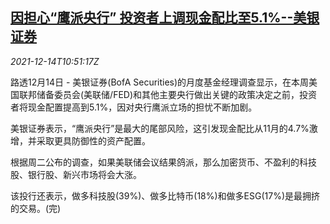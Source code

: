 <!--1639479662000-->
[因担心“鹰派央行” 投资者上调现金配比至5.1%--美银证券](https://cn.reuters.com/article/bofa-securities-1214-tues-cash-portfolio-idCNKBS2IT0VZ)
------

<div><i>2021-12-14T10:51:17Z</i></div><p>路透12月14日 - 美银证券(BofA Securities)的月度基金经理调查显示，在本周美国联邦储备委员会(美联储/FED)和其他主要央行做出关键的政策决定之前，投资者将现金配置提高到5.1%，因对央行鹰派立场的担忧不断加剧。</p><p>美银证券表示，“鹰派央行”是最大的尾部风险，这引发现金配比从11月的4.7%激增，并采取更具防御性的资产配置。</p><p>根据周二公布的调查，如果美联储会议结果鸽派，那么加密货币、不盈利的科技股、银行股、新兴市场将会大涨。</p><p>该投行还表示，做多科技股(39%)、做多比特币(18%)和做多ESG(17%)是最拥挤的交易。(完)</p>
